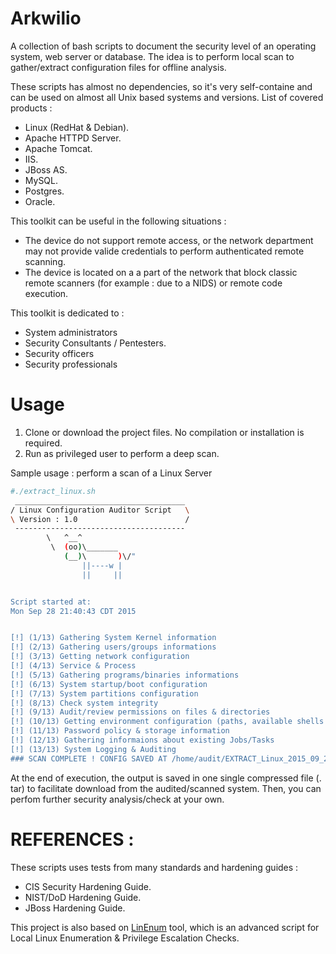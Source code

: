 # Arkwilio

A collection of bash scripts to document the security level of an operating system, web server or database. The idea is to perform local scan to gather/extract configuration files for offline analysis.

These scripts has almost no dependencies,  so it's very self-containe and can be used on almost all Unix based systems and versions. List of covered products :

* Linux (RedHat & Debian).
* Apache HTTPD Server.
* Apache Tomcat.
* IIS.
* JBoss AS.
* MySQL.
* Postgres.
* Oracle.

This toolkit can be useful in the following situations :

* The device do not support remote access, or the network department may not provide valide credentials to perform authenticated remote scanning.
* The device is located on a a part of the network that block classic remote scanners (for example : due to a NIDS) or remote code execution.

This toolkit is dedicated to :

* System administrators
* Security Consultants / Pentesters.
* Security officers
* Security professionals


# Usage

1. Clone or download the project files. No compilation or installation is required.
2. Run as privileged user to perform a deep scan.

Sample usage : perform a scan of a Linux Server

```bash
#./extract_linux.sh
 ______________________________________
/ Linux Configuration Auditor Script   \
\ Version : 1.0                        /
 --------------------------------------
        \   ^__^
         \  (oo)\_______
            (__)\       )\/"
                ||----w |
                ||     ||


Script started at:
Mon Sep 28 21:40:43 CDT 2015


[!] (1/13) Gathering System Kernel information
[!] (2/13) Gathering users/groups informations
[!] (3/13) Getting network configuration
[!] (4/13) Service & Process
[!] (5/13) Gathering programs/binaries informations
[!] (6/13) System startup/boot configuration
[!] (7/13) System partitions configuration
[!] (8/13) Check system integrity
[!] (9/13) Audit/review permissions on files & directories
[!] (10/13) Getting environment configuration (paths, available shells ...)
[!] (11/13) Password policy & storage information
[!] (12/13) Gathering informaions about existing Jobs/Tasks
[!] (13/13) System Logging & Auditing
### SCAN COMPLETE ! CONFIG SAVED AT /home/audit/EXTRACT_Linux_2015_09_28-21:40:43.tar ###
```

At the end of execution, the output is saved in one single compressed file (. tar) to facilitate download from the audited/scanned system. Then, you can perfom further security analysis/check at your own. 

# REFERENCES :

These scripts uses tests from many standards and hardening guides :

* CIS Security Hardening Guide.
* NIST/DoD Hardening Guide.
* JBoss Hardening Guide.

This project is also based on [LinEnum](https://github.com/rebootuser/LinEnum) tool, which is an advanced script for Local Linux Enumeration & Privilege Escalation Checks.
